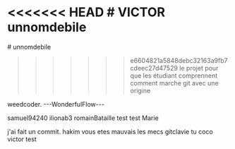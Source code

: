 <<<<<<< HEAD
﻿# VICTOR unnomdebile
=======
﻿# unnomdebile
>>>>>>> e6604821a5848debc32163a9fb7cdeec27d47529
le projet pour que les étudiant comprennent comment marche git avec une origine

weedcoder.
---WonderfulFlow---

samuel94240
ilionab3
romainBataille
test test Marie 

j'ai fait un commit.
hakim
vous etes mauvais les mecs
gitclavie tu coco
victor
test
